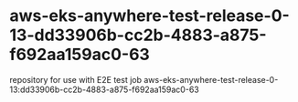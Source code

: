 # aws-eks-anywhere-test-release-0-13-dd33906b-cc2b-4883-a875-f692aa159ac0-63
repository for use with E2E test job aws-eks-anywhere-test-release-0-13:dd33906b-cc2b-4883-a875-f692aa159ac0-63
